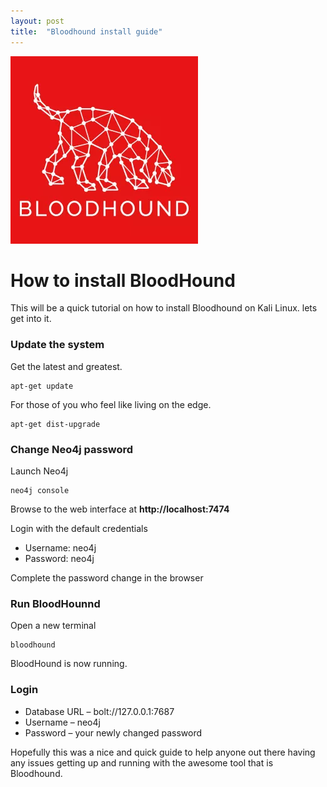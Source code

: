 ```yaml
---
layout: post
title:  "Bloodhound install guide"
---
```

![](../assets/BloodHound-White-on-Red.png)
# How to install BloodHound

This will be a quick tutorial on how to install Bloodhound on Kali Linux. lets get into it.  
### Update the system
Get the latest and greatest.
```
apt-get update
```
For those of you who feel like living on the edge.
```
apt-get dist-upgrade
```
### Change Neo4j password
Launch Neo4j
```
neo4j console
```
Browse to the web interface at **http://localhost:7474**

Login with the default credentials
* Username: neo4j
* Password: neo4j

Complete the password change in the browser

### Run BloodHounnd
Open a new terminal
```
bloodhound
```
BloodHound is now running.

### Login

* Database URL – bolt://127.0.0.1:7687
* Username – neo4j
* Password – your newly changed password  

Hopefully this was a nice and quick guide to help anyone out there having any issues getting up and running with the awesome tool that is Bloodhound.
